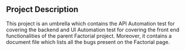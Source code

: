 ## Project Description

This project is an umbrella which contains the API Automation test for covering the backend and UI Automation test for covering the front end functionalities of the parent Factorial project. Moreover, it contains a document file which lists all the bugs present on the Factorial page.
